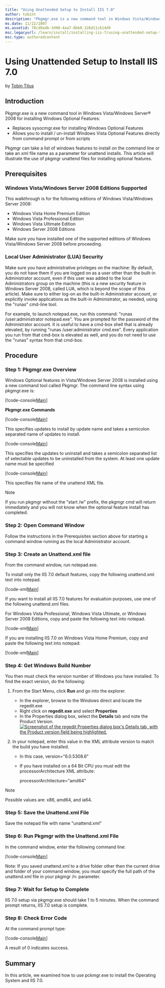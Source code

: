 ```yaml
---
title: "Using Unattended Setup to Install IIS 7.0"
author: tobint
description: "Pkgmgr.exe is a new command tool in Windows Vista/Windows Server ® 2008 for installing Windows Optional Features: Replaces sysocmgr.exe for installing Window..."
ms.date: 11/22/2007
ms.assetid: 78cd9a4b-3d90-4aa7-8bb8-326d11cb14d9
msc.legacyurl: /learn/install/installing-iis-7/using-unattended-setup-to-install-iis
msc.type: authoredcontent
---
```

# Using Unattended Setup to Install IIS 7.0

by [Tobin Titus](https://github.com/tobint)

## Introduction

Pkgmgr.exe is a new command tool in Windows Vista/Windows Server® 2008 for installing Windows Optional Features:

- Replaces sysocmgr.exe for installing Windows Optional Features
- Allows you to install / un-install Windows Vista Optional Features directly from command prompt or from scripts

Pkgmgr can take a list of windows features to install on the command line or take an xml file name as a parameter for unattend installs. This article will illustrate the use of pkgmgr unattend files for installing optional features.

## Prerequisites

### Windows Vista/Windows Server 2008 Editions Supported

This walkthrough is for the following editions of Windows Vista/Windows Server 2008:

- Windows Vista Home Premium Edition
- Windows Vista Professional Edition
- Windows Vista Ultimate Edition
- Windows Server 2008 Editions

Make sure you have installed one of the supported editions of Windows Vista/Windows Server 2008 before proceeding.

### Local User Administrator (LUA) Security

Make sure you have administrative privileges on the machine: By default, you do not have them if you are logged on as a user other than the built-in Administrator account, even if this user was added to the local Administrators group on the machine (this is a new security feature in Windows Server 2008, called LUA, which is beyond the scope of this article). Make sure to either log-on as the built-in Administrator account, or explicitly invoke applications as the built-in Administrator, as needed, using the "runas" cmd-line tool.

For example, to launch notepad.exe, run this command: "runas /user:administrator notepad.exe". You are prompted for the password of the Administrator account. It is useful to have a cmd-box shell that is already elevated, by running "runas /user:administrator cmd.exe". Every application you run from that cmd-box is elevated as well, and you do not need to use the "runas" syntax from that cmd-box.

## Procedure

### Step 1: Pkgmgr.exe Overview

Windows Optional features in Vista/Windows Server 2008 is installed using a new command tool called Pkgmgr. The command line syntax using pkgmgr.exe is:

[!code-console[Main](using-unattended-setup-to-install-iis/samples/sample1.cmd)]

**Pkgmgr.exe Commands**

[!code-console[Main](using-unattended-setup-to-install-iis/samples/sample2.cmd)]

This specifies updates to install by update name and takes a semicolon separated name of updates to install.

[!code-console[Main](using-unattended-setup-to-install-iis/samples/sample3.cmd)]

This specifies the updates to uninstall and takes a semicolon separated list of selectable updates to be uninstalled from the system. At least one update name must be specified

[!code-console[Main](using-unattended-setup-to-install-iis/samples/sample4.cmd)]

This specifies file name of the unattend XML file.

> [!NOTE]
> If you run pkgmgr without the "start /w" prefix, the pkgmgr cmd will return immediately and you will not know when the optional feature install has completed.

### Step 2: Open Command Window

Follow the instructions in the Prerequisites section above for starting a command window running as the local Administrator account.

### Step 3: Create an Unattend.xml file

From the command window, run notepad.exe.

To install only the IIS 7.0 default features, copy the following unattend.xml text into notepad.

[!code-xml[Main](using-unattended-setup-to-install-iis/samples/sample5.xml)]

If you want to install all IIS 7.0 features for evaluation purposes, use one of the following unattend.xml files.

For Windows Vista Professional, Windows Vista Ultimate, or Windows Server 2008 Editions, copy and paste the following text into notepad.

[!code-xml[Main](using-unattended-setup-to-install-iis/samples/sample6.xml)]

If you are installing IIS 7.0 on Windows Vista Home Premium, copy and paste the following text into notepad:

[!code-xml[Main](using-unattended-setup-to-install-iis/samples/sample7.xml)]

### Step 4: Get Windows Build Number

You then must check the version number of Windows you have installed. To find the exact version, do the following:

1. From the Start Menu, click **Run** and go into the explorer.  

    - In the explorer, browse to the Windows direct and locate the regedit.exe
    - Right click on **regedit.exe** and select **Properties**
    - In the Properties dialog box, select the **Details** tab and note the Product Version.  
        [![Screenshot of the regedit Properties dialog box's Details tab, with the Product version field being highlighted.](using-unattended-setup-to-install-iis/_static/image3.jpg)](using-unattended-setup-to-install-iis/_static/image1.jpg)
2. In your notepad, enter this value in the XML attribute version to match the build you have installed.  

    - In this case, version="6.0.5308.6"
    - If you have installed on a 64 Bit CPU you must edit the processorArchitecture XML attribute:  

        processorArchitecture="amd64"  

> [!NOTE]
> Possible values are: x86, amd64, and ia64.

### Step 5: Save the Unattend.xml File

Save the notepad file with name "unattend.xml"

### Step 6: Run Pkgmgr with the Unattend.xml File

In the command window, enter the following command line:

[!code-console[Main](using-unattended-setup-to-install-iis/samples/sample8.cmd)]

Note: If you saved unattend.xml to a drive folder other then the current drive and folder of your command window, you must specify the full path of the unattend.xml file in your pkgmgr /n: parameter.

### Step 7: Wait for Setup to Complete

IIS 7.0 setup via pkgmgr.exe should take 1 to 5 minutes. When the command prompt returns, IIS 7.0 setup is complete.

### Step 8: Check Error Code

At the command prompt type:

[!code-console[Main](using-unattended-setup-to-install-iis/samples/sample9.cmd)]

A result of 0 indicates success.

## Summary

In this article, we examined how to use pckmgr.exe to install the Operating System and IIS 7.0.
